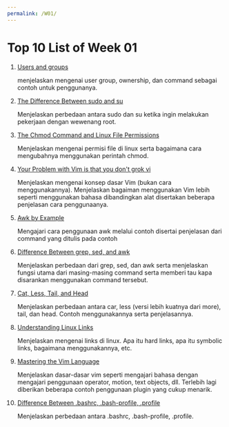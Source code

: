 ```yaml
---
permalink: /W01/
---
```


# Top 10 List of Week 01

1. [Users and groups](https://wiki.archlinux.org/index.php/Users_and_groups#Change_a_user.27s_login_name_or_home_directory)

   menjelaskan mengenai user group, ownership, dan command sebagai contoh
   untuk penggunanya.

2. [The Difference Between sudo and su](https://phoenixnap.com/kb/sudo-vs-su-differences)

   Menjelaskan perbedaan antara sudo dan su ketika ingin melakukan pekerjaan
   dengan wewenang root.

3. [The Chmod Command and Linux File Permissions](https://www.makeuseof.com/tag/chmod-command-linux-file-permissions/)

   Menjelaskan mengenai permisi file di linux serta bagaimana cara mengubahnya
   menggunakan perintah chmod.

4. [Your Problem with Vim is that you don't grok vi](https://stackoverflow.com/questions/1218390/what-is-your-most-productive-shortcut-with-vim/1220118#1220118)

   Menjelaskan mengenai konsep dasar Vim (bukan cara menggunakannya).
   Menjelaskan bagaiman menggunakan Vim lebih seperti menggunakan bahasa
   dibandingkan alat disertakan beberapa penjelasan cara penggunaanya.

5. [Awk by Example](https://www.funtoo.org/Awk_by_Example,_Part_1)

   Mengajari cara penggunaan awk melalui contoh disertai penjelasan dari
   command yang ditulis pada contoh

6. [Difference Between grep, sed, and awk](https://www.baeldung.com/linux/grep-sed-awk-differences)

   Menjelaskan perbedaan dari grep, sed, dan awk serta menjelaskan fungsi
   utama dari masing-masing command serta memberi tau kapa disarankan
   menggunakan command tersebut.

7. [Cat, Less, Tail, and Head](https://learnbyexample.gitbooks.io/command-line-text-processing/content/tail_less_cat_head.html)

   Menjelaskan perbedaan antara car, less (versi lebih kuatnya dari more),
   tail, dan head. Contoh menggunakannya serta penjelasannya.

8. [Understanding Linux Links](https://www.linux.com/topic/desktop/understanding-linux-links/)

   Menjelaskan mengenai links di linux. Apa itu hard links, apa itu symbolic
   links, bagaimana menggunakannya, etc.

9. [Mastering the Vim Language](https://www.youtube.com/watch?v=wlR5gYd6um0)

   Menjelaskan dasar-dasar vim seperti mengajari bahasa dengan mengajari
   penggunaan operator, motion, text objects, dll. Terlebih lagi diberikan
   beberapa contoh penggunaan plugin yang cukup menarik.

10. [Difference Between .bashrc, .bash-profile, .profile](https://www.baeldung.com/linux/bashrc-vs-bash-profile-vs-profile)

    Menjelaskan perbedaan antara .bashrc, .bash-profile, .profile.
